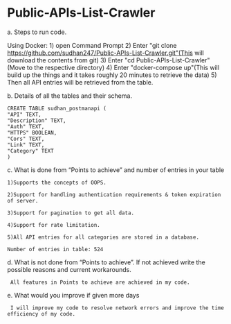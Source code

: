 # Public-APIs-List-Crawler

a. Steps to run code.
  
   Using Docker:
   	1) open Command Prompt
	2) Enter "git clone https://github.com/sudhan247/Public-APIs-List-Crawler.git"(This will download the contents from git)
	3) Enter "cd Public-APIs-List-Crawler"(Move to the respective directory)
	4) Enter "docker-compose up"(This will build up the things and it takes roughly 20 minutes to retrieve the data)
	5) Then all API entries will be retrieved from the table.

b. Details of all the tables and their schema.
    
    CREATE TABLE sudhan_postmanapi (
	"API" TEXT, 
	"Description" TEXT, 
	"Auth" TEXT, 
	"HTTPS" BOOLEAN, 
	"Cors" TEXT, 
	"Link" TEXT, 
	"Category" TEXT
    )

c. What is done from “Points to achieve” and number of entries in your table

    1)Supports the concepts of OOPS.
    
    2)Support for handling authentication requirements & token expiration of server.
    
    3)Support for pagination to get all data.
    
    4)Support for rate limitation.
    
    5)All API entries for all categories are stored in a database.
    
    Number of entries in table: 524
d. What is not done from “Points to achieve”. If not achieved write the possible reasons and current workarounds.
     
     All features in Points to achieve are achieved in my code.

e. What would you improve if given more days
    
     I will improve my code to resolve network errors and improve the time efficiency of my code.
